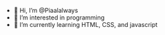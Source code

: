 - 👋 Hi, I’m @Piaalalways
- 👀 I’m interested in programming
- 🌱 I’m currently learning HTML, CSS, and javascript


